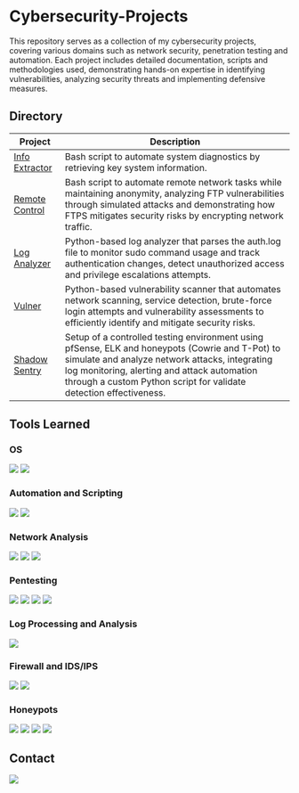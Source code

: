# Cybersecurity-Projects

This repository serves as a collection of my cybersecurity projects, covering various domains such as network security, penetration testing and automation. Each project includes detailed documentation, scripts and methodologies used, demonstrating hands-on expertise in identifying vulnerabilities, analyzing security threats and implementing defensive measures.

## Directory

| Project | Description |
|-|-|
| <a href="1. Info Extractor">Info Extractor</a> | Bash script to automate system diagnostics by retrieving key system information. |
| <a href="2. Remote Control">Remote Control</a> | Bash script to automate remote network tasks while maintaining anonymity, analyzing FTP vulnerabilities through simulated attacks and demonstrating how FTPS mitigates security risks by encrypting network traffic. |
| <a href="3. Log Analyzer">Log Analyzer</a> | Python-based log analyzer that parses the auth.log file to monitor sudo command usage and track authentication changes, detect unauthorized access and privilege escalations attempts. |
| <a href="4. Vulner">Vulner</a> | Python-based vulnerability scanner that automates network scanning, service detection, brute-force login attempts and vulnerability assessments to efficiently identify and mitigate security risks. |
| <a href="5. Shadow Sentry">Shadow Sentry</a> | Setup of a controlled testing environment using pfSense, ELK and honeypots (Cowrie and T-Pot) to simulate and analyze network attacks, integrating log monitoring, alerting and attack automation through a custom Python script for validate detection effectiveness. |

## Tools Learned

### OS
<div>
    <img src="https://img.shields.io/badge/-Kali_Linux-557C94?&style=for-the-badge&logo=Kali%20Linux&logoColor=white" />
    <img src="https://img.shields.io/badge/-Windows-0078D6?&style=for-the-badge&logo=Windows&logoColor=white" />
</div>

### Automation and Scripting
<div>
    <img src="https://img.shields.io/badge/Bash-4EAA25?style=for-the-badge&logo=gnubash&logoColor=white" /> 
    <img src="https://img.shields.io/badge/-Python-3776AB?&style=for-the-badge&logo=Python&logoColor=white" />
</div>

### Network Analysis
<div>
    <img src="https://img.shields.io/badge/-Nmap-004372?&style=for-the-badge&logo=Nmap&logoColor=white" />  
    <img src="https://img.shields.io/badge/-Wireshark-1679A7?&style=for-the-badge&logo=Wireshark&logoColor=white" />
    <img src="https://img.shields.io/badge/-tcpdump-777BB4?&style=for-the-badge&logo=linux&logoColor=white" />
</div>

### Pentesting
<div>
    <img src="https://img.shields.io/badge/-Hydra-333333?&style=for-the-badge&logo=gnometerminal&logoColor=white" />
    <img src="https://img.shields.io/badge/-hping3-FF4500?&style=for-the-badge&logo=linux&logoColor=white" />
    <img src="https://img.shields.io/badge/-Metasploit-5A5A5A?&style=for-the-badge&logo=metasploit&logoColor=white" />
    <img src="https://img.shields.io/badge/-Searchsploit-800000?&style=for-the-badge&logo=exploitdb&logoColor=white" />
</div>

### Log Processing and Analysis
<div>
    <img src="https://img.shields.io/badge/-ELK-005571?&style=for-the-badge&logo=elasticstack&logoColor=white" />
</div>

### Firewall and IDS/IPS
<div>
    <img src="https://img.shields.io/badge/-pfSense-1565C0?&style=for-the-badge&logo=pfsense&logoColor=white" />
    <img src="https://img.shields.io/badge/-Snort-AA0000?&style=for-the-badge&logo=snort&logoColor=white" />
</div>

### Honeypots
<div>
    <img src="https://img.shields.io/badge/-Cowrie-654321?&style=for-the-badge&logo=honeypot&logoColor=white" />
    <img src="https://img.shields.io/badge/-T--Pot-9932CC?&style=for-the-badge&logo=docker&logoColor=white" />
    <img src="https://img.shields.io/badge/-Dionaea-228B22?&style=for-the-badge&logo=bugcrowd&logoColor=white" />
    <img src="https://img.shields.io/badge/-Snare-FFA500?&style=for-the-badge&logo=apache&logoColor=white" />
</div>

## Contact
<div>
    <a href="https://www.linkedin.com/in/song-lip-lim/"><img src="https://img.shields.io/badge/-LinkedIn-0072b1?&style=for-the-badge&logo=linkedin&logoColor=white" /></a>
</div>
